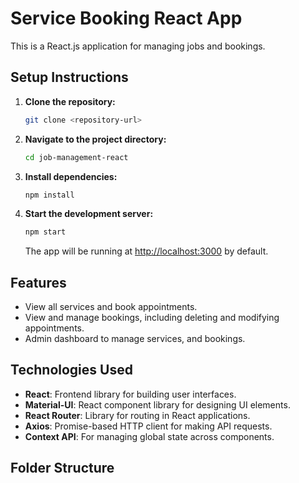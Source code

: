 # Service Booking React App

This is a React.js application for managing jobs and bookings.

## Setup Instructions

1. **Clone the repository:**

    ```bash
    git clone <repository-url>
    ```

2. **Navigate to the project directory:**

    ```bash
    cd job-management-react
    ```

3. **Install dependencies:**

    ```bash
    npm install
    ```

4. **Start the development server:**

    ```bash
    npm start
    ```

    The app will be running at [http://localhost:3000](http://localhost:3000) by default.

## Features

- View all services and book appointments.
- View and manage bookings, including deleting and modifying appointments.
- Admin dashboard to manage services, and bookings.

## Technologies Used

- **React**: Frontend library for building user interfaces.
- **Material-UI**: React component library for designing UI elements.
- **React Router**: Library for routing in React applications.
- **Axios**: Promise-based HTTP client for making API requests.
- **Context API**: For managing global state across components.

## Folder Structure

